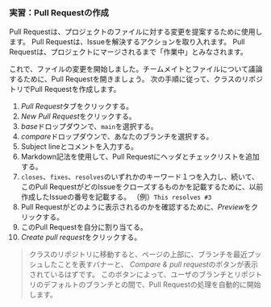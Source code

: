 ### 実習：Pull Requestの作成

Pull Requestは、プロジェクトのファイルに対する変更を提案するために使用します。 Pull Requestは、Issueを解決するアクションを取り入れます。 Pull Requestは、プロジェクトにマージされるまで「作業中」とみなされます。

これで、ファイルの変更を開始しました。チームメイトとファイルについて議論するために、Pull Requestを開きましょう。 次の手順に従って、クラスのリポジトリでPull Requestを作成します。

1. *Pull Request*タブをクリックする。
2. *New Pull Request*をクリックする。
3. *base*ドロップダウンで、`main`を選択する。
4. *compare*ドロップダウンで、あなたのブランチを選択する。
5. Subject lineとコメントを入力する。
6. Markdown記法を使用して、Pull Requestにヘッダとチェックリストを追加する。
7. `closes`、`fixes`、`resolves`のいずれかのキーワード１つを入力し、続いて、このPull RequestがどのIssueをクローズするものかを記載するために、以前作成したIssueの番号を記載する。 （例）`This resolves #3`
8. Pull Requestがどのように表示されるのかを確認するために、*Preview*をクリックする。
9. このPull Requestを自分に割り当てる。
10. *Create pull request*をクリックする。

> クラスのリポジトリに移動すると、ページの上部に、ブランチを最近プッシュしたことを表すバナーと、 *Compare & pull request*のボタンが表示されているはずです。 このボタンによって、ユーザのブランチとリポジトリのデフォルトのブランチとの間で、Pull Requestの処理を自動的に開始します。
